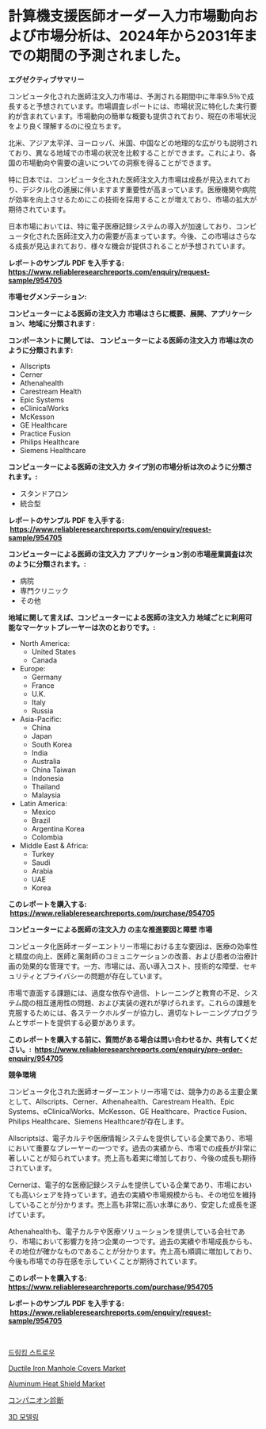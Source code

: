 <p><h1>計算機支援医師オーダー入力市場動向および市場分析は、2024年から2031年までの期間の予測されました。</h1></p><p><strong>エグゼクティブサマリー</strong></p>
<p><p>コンピュータ化された医師注文入力市場は、予測される期間中に年率9.5％で成長すると予想されています。市場調査レポートには、市場状況に特化した実行要約が含まれています。市場動向の簡単な概要も提供されており、現在の市場状況をより良く理解するのに役立ちます。</p><p>北米、アジア太平洋、ヨーロッパ、米国、中国などの地理的な広がりも説明されており、異なる地域での市場の状況を比較することができます。これにより、各国の市場動向や需要の違いについての洞察を得ることができます。</p><p>特に日本では、コンピュータ化された医師注文入力市場は成長が見込まれており、デジタル化の進展に伴いますます重要性が高まっています。医療機関や病院が効率を向上させるためにこの技術を採用することが増えており、市場の拡大が期待されています。</p><p>日本市場においては、特に電子医療記録システムの導入が加速しており、コンピュータ化された医師注文入力の需要が高まっています。今後、この市場はさらなる成長が見込まれており、様々な機会が提供されることが予想されています。</p></p>
<p><strong>レポートのサンプル PDF を入手する: <a href="https://www.reliableresearchreports.com/enquiry/request-sample/954705">https://www.reliableresearchreports.com/enquiry/request-sample/954705</a></strong></p>
<p><strong>市場セグメンテーション:</strong></p>
<p><strong> コンピューターによる医師の注文入力 市場はさらに概要、展開、アプリケーション、地域に分類されます :</strong></p>
<p><strong>コンポーネントに関しては、 コンピューターによる医師の注文入力 市場は次のように分類されます: &nbsp;</strong></p>
<p><ul><li>Allscripts</li><li>Cerner</li><li>Athenahealth</li><li>Carestream Health</li><li>Epic Systems</li><li>eClinicalWorks</li><li>McKesson</li><li>GE Healthcare</li><li>Practice Fusion</li><li>Philips Healthcare</li><li>Siemens Healthcare</li></ul></p>
<p><strong> コンピューターによる医師の注文入力 タイプ別の市場分析は次のように分類されます。:</strong></p>
<p><ul><li>スタンドアロン</li><li>統合型</li></ul></p>
<p><strong>レポートのサンプル PDF を入手する: &nbsp;<a href="https://www.reliableresearchreports.com/enquiry/request-sample/954705">https://www.reliableresearchreports.com/enquiry/request-sample/954705</a></strong></p>
<p><strong> コンピューターによる医師の注文入力 アプリケーション別の市場産業調査は次のように分類されます。:</strong></p>
<p><ul><li>病院</li><li>専門クリニック</li><li>その他</li></ul></p>
<p><strong>地域に関して言えば、コンピューターによる医師の注文入力 地域ごとに利用可能なマーケットプレーヤーは次のとおりです。:</strong></p>
<p><ul>
    <li>
        North America:
        <ul>
            <li>United States</li>
            <li>Canada</li>
        </ul>
    </li>
    <li>
        Europe:
        <ul>
            <li>Germany</li>
            <li>France</li>
            <li>U.K.</li>
            <li>Italy</li>
            <li>Russia</li>
        </ul>
    </li>
    <li>
        Asia-Pacific:
        <ul>
            <li>China</li>
            <li>Japan</li>
            <li>South Korea</li>
            <li>India</li>
            <li>Australia</li>
            <li>China Taiwan</li>
            <li>Indonesia</li>
            <li>Thailand</li>
            <li>Malaysia</li>
        </ul>
    </li>
    <li>
        Latin America:
        <ul>
            <li>Mexico</li>
            <li>Brazil</li>
            <li>Argentina Korea</li>
            <li>Colombia</li>
        </ul>
    </li>
    <li>
        Middle East & Africa:
        <ul>
            <li>Turkey</li>
            <li>Saudi</li>
            <li>Arabia</li>
            <li>UAE</li>
            <li>Korea</li>
        </ul>
    </li>
    </ul></p>
<p><strong>このレポートを購入する: &nbsp;<a href="https://www.reliableresearchreports.com/purchase/954705">https://www.reliableresearchreports.com/purchase/954705</a></strong></p>
<p><strong>コンピューターによる医師の注文入力 の主な推進要因と障壁 市場</strong></p>
<p><p>コンピュータ化医師オーダーエントリー市場における主な要因は、医療の効率性と精度の向上、医師と薬剤師のコミュニケーションの改善、および患者の治療計画の効果的な管理です。一方、市場には、高い導入コスト、技術的な障壁、セキュリティとプライバシーの問題が存在しています。</p><p>市場で直面する課題には、過度な依存や過信、トレーニングと教育の不足、システム間の相互運用性の問題、および実装の遅れが挙げられます。これらの課題を克服するためには、各ステークホルダーが協力し、適切なトレーニングプログラムとサポートを提供する必要があります。</p></p>
<p><strong>このレポートを購入する前に、質問がある場合は問い合わせるか、共有してください。:&nbsp; <a href="https://www.reliableresearchreports.com/enquiry/pre-order-enquiry/954705">https://www.reliableresearchreports.com/enquiry/pre-order-enquiry/954705</a></strong></p>
<p><strong>競争環境</strong></p>
<p><p>コンピュータ化された医師オーダーエントリー市場では、競争力のある主要企業として、Allscripts、Cerner、Athenahealth、Carestream Health、Epic Systems、eClinicalWorks、McKesson、GE Healthcare、Practice Fusion、Philips Healthcare、Siemens Healthcareが存在します。</p><p>Allscriptsは、電子カルテや医療情報システムを提供している企業であり、市場において重要なプレーヤーの一つです。過去の実績から、市場での成長が非常に著しいことが知られています。売上高も着実に増加しており、今後の成長も期待されています。</p><p>Cernerは、電子的な医療記録システムを提供している企業であり、市場においても高いシェアを持っています。過去の実績や市場規模からも、その地位を維持していることが分かります。売上高も非常に高い水準にあり、安定した成長を遂げています。</p><p>Athenahealthも、電子カルテや医療ソリューションを提供している会社であり、市場において影響力を持つ企業の一つです。過去の実績や市場成長からも、その地位が確かなものであることが分かります。売上高も順調に増加しており、今後も市場での存在感を示していくことが期待されています。</p></p>
<p><strong>このレポートを購入する: &nbsp; <a href="https://www.reliableresearchreports.com/purchase/954705">https://www.reliableresearchreports.com/purchase/954705</a></strong></p>
<p><strong>レポートのサンプル PDF を入手する: &nbsp;<a href="https://www.reliableresearchreports.com/enquiry/request-sample/954705">https://www.reliableresearchreports.com/enquiry/request-sample/954705</a></strong><strong></strong></p>
<p>&nbsp;</p>
<p><p><a href="https://github.com/vsnao330707/Market-Research-Report-List-1/blob/main/4291205185205.md">드링킹 스트로우</a></p><p><a href="https://issuu.com/reportprime-2/docs/ductile-iron-manhole-covers-market-size-2030.pptx">Ductile Iron Manhole Covers Market</a></p><p><a href="https://view.publitas.com/reportprime-1/aluminum-heat-shield-market-centers-on-aspects-such-as-market-growth-market-share-market-opportunity-and-projected-forecasts-spanning-from-2024-to-2031/">Aluminum Heat Shield Market</a></p><p><a href="https://github.com/zjkmgcs938405/Market-Research-Report-List-1/blob/main/1453895185270.md">コンパニオン診断</a></p><p><a href="https://github.com/laholand/Market-Research-Report-List-2/blob/main/9270139185204.md">3D 모델링</a></p></p>